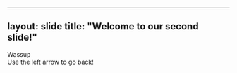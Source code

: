 ---
layout: slide
title: "Welcome to our second slide!"
-
Wassup                                                                                                                       
Use the left arrow to go back!
